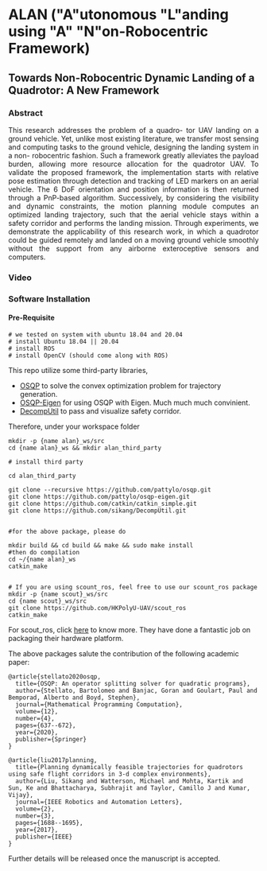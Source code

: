 # ALAN ("A"utonomous "L"anding using "A" "N"on-Robocentric Framework)
## Towards Non-Robocentric Dynamic Landing of a Quadrotor: A New Framework

### Abstract
<div align="justify">
This research addresses the problem of a quadro- tor UAV landing on a ground vehicle. Yet, unlike most existing literature, we transfer most sensing and computing tasks to the ground vehicle, designing the landing system in a non- robocentric fashion. Such a framework greatly alleviates the payload burden, allowing more resource allocation for the quadrotor UAV. To validate the proposed framework, the implementation starts with relative pose estimation through detection and tracking of LED markers on an aerial vehicle. The 6 DoF orientation and position information is then returned through a PnP-based algorithm. Successively, by considering the visibility and dynamic constraints, the motion planning module computes an optimized landing trajectory, such that the aerial vehicle stays within a safety corridor and performs the landing mission. Through experiments, we demonstrate the applicability of this research work, in which a quadrotor could be guided remotely and landed on a moving ground vehicle smoothly without the support from any airborne exteroceptive sensors and computers.
</div>

### Video

### Software Installation
#### Pre-Requisite

```
# we tested on system with ubuntu 18.04 and 20.04 
# install Ubuntu 18.04 || 20.04
# install ROS
# install OpenCV (should come along with ROS)
```

This repo utilize some third-party libraries,
- [OSQP](https://github.com/osqp/osqp.git) to solve the convex optimization problem for trajectory generation. <br/>
- [OSQP-Eigen](https://github.com/robotology/osqp-eigen.git) for using OSQP with Eigen. Much much much convinient.
- [DecompUtil](https://github.com/sikang/DecompUtil.git) to pass and visualize safety corridor.

Therefore, under your workspace folder
```
mkdir -p {name alan}_ws/src
cd {name alan}_ws && mkdir alan_third_party

# install third party

cd alan_third_party

git clone --recursive https://github.com/pattylo/osqp.git
git clone https://github.com/pattylo/osqp-eigen.git
git clone https://github.com/catkin/catkin_simple.git
git clone https://github.com/sikang/DecompUtil.git


#for the above package, please do

mkdir build && cd build && make && sudo make install
#then do compilation
cd ~/{name alan}_ws
catkin_make


# If you are using scount_ros, feel free to use our scount_ros package
mkdir -p {name scout}_ws/src
cd {name scout}_ws/src
git clone https://github.com/HKPolyU-UAV/scout_ros
catkin_make
```
For scout_ros, click [here](https://github.com/agilexrobotics/scout_ros.git) to know more. They have done a fantastic job on packaging their hardware platform.

The above packages salute the contribution of the following academic paper:

```
@article{stellato2020osqp,
  title={OSQP: An operator splitting solver for quadratic programs},
  author={Stellato, Bartolomeo and Banjac, Goran and Goulart, Paul and Bemporad, Alberto and Boyd, Stephen},
  journal={Mathematical Programming Computation},
  volume={12},
  number={4},
  pages={637--672},
  year={2020},
  publisher={Springer}
}

@article{liu2017planning,
  title={Planning dynamically feasible trajectories for quadrotors using safe flight corridors in 3-d complex environments},
  author={Liu, Sikang and Watterson, Michael and Mohta, Kartik and Sun, Ke and Bhattacharya, Subhrajit and Taylor, Camillo J and Kumar, Vijay},
  journal={IEEE Robotics and Automation Letters},
  volume={2},
  number={3},
  pages={1688--1695},
  year={2017},
  publisher={IEEE}
}
```
Further details will be released once the manuscript is accepted.

<!-- Now, below shows the architecture of the software platform: -->


<!-- ### Hardware Used in Literature -->
